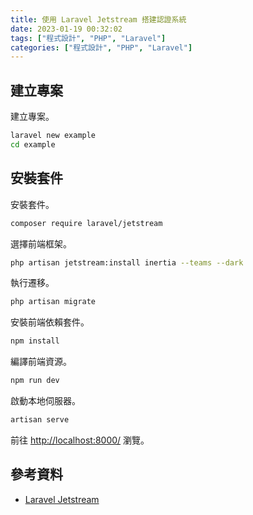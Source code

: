 ```yaml
---
title: 使用 Laravel Jetstream 搭建認證系統
date: 2023-01-19 00:32:02
tags: ["程式設計", "PHP", "Laravel"]
categories: ["程式設計", "PHP", "Laravel"]
---
```


## 建立專案

建立專案。

```bash
laravel new example
cd example
```

## 安裝套件

安裝套件。

```bash
composer require laravel/jetstream
```

選擇前端框架。

```bash
php artisan jetstream:install inertia --teams --dark
```

執行遷移。

```bash
php artisan migrate
```

安裝前端依賴套件。

```bash
npm install
```

編譯前端資源。

```bash
npm run dev
```

啟動本地伺服器。

```bash
artisan serve
```

前往 <http://localhost:8000/> 瀏覽。

## 參考資料

- [Laravel Jetstream](https://jetstream.laravel.com/)
